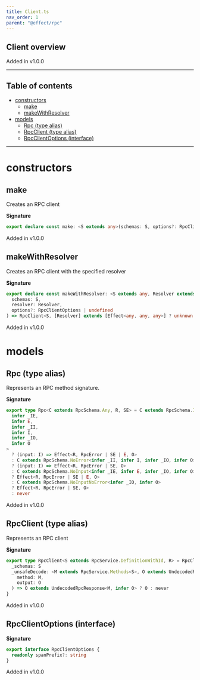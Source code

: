 ```yaml
---
title: Client.ts
nav_order: 1
parent: "@effect/rpc"
---
```


## Client overview

Added in v1.0.0

---

<h2 class="text-delta">Table of contents</h2>

- [constructors](#constructors)
  - [make](#make)
  - [makeWithResolver](#makewithresolver)
- [models](#models)
  - [Rpc (type alias)](#rpc-type-alias)
  - [RpcClient (type alias)](#rpcclient-type-alias)
  - [RpcClientOptions (interface)](#rpcclientoptions-interface)

---

# constructors

## make

Creates an RPC client

**Signature**

```ts
export declare const make: <S extends any>(schemas: S, options?: RpcClientOptions | undefined) => RpcClient<S, any>
```

Added in v1.0.0

## makeWithResolver

Creates an RPC client with the specified resolver

**Signature**

```ts
export declare const makeWithResolver: <S extends any, Resolver extends unknown>(
  schemas: S,
  resolver: Resolver,
  options?: RpcClientOptions | undefined
) => RpcClient<S, [Resolver] extends [Effect<any, any, any>] ? unknown : never>
```

Added in v1.0.0

# models

## Rpc (type alias)

Represents an RPC method signature.

**Signature**

```ts
export type Rpc<C extends RpcSchema.Any, R, SE> = C extends RpcSchema.IO<
  infer _IE,
  infer E,
  infer _II,
  infer I,
  infer _IO,
  infer O
>
  ? (input: I) => Effect<R, RpcError | SE | E, O>
  : C extends RpcSchema.NoError<infer _II, infer I, infer _IO, infer O>
  ? (input: I) => Effect<R, RpcError | SE, O>
  : C extends RpcSchema.NoInput<infer _IE, infer E, infer _IO, infer O>
  ? Effect<R, RpcError | SE | E, O>
  : C extends RpcSchema.NoInputNoError<infer _IO, infer O>
  ? Effect<R, RpcError | SE, O>
  : never
```

Added in v1.0.0

## RpcClient (type alias)

Represents an RPC client

**Signature**

```ts
export type RpcClient<S extends RpcService.DefinitionWithId, R> = RpcClientRpcs<S, R> & {
  _schemas: S
  _unsafeDecode: <M extends RpcService.Methods<S>, O extends UndecodedRpcResponse<M, any>>(
    method: M,
    output: O
  ) => O extends UndecodedRpcResponse<M, infer O> ? O : never
}
```

Added in v1.0.0

## RpcClientOptions (interface)

**Signature**

```ts
export interface RpcClientOptions {
  readonly spanPrefix?: string
}
```

Added in v1.0.0
